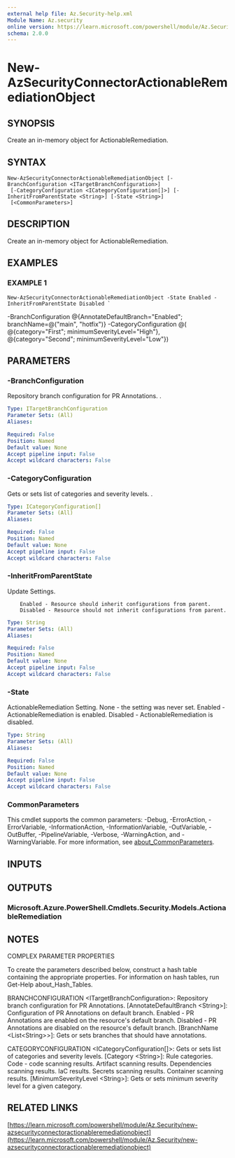 ```yaml
---
external help file: Az.Security-help.xml
Module Name: Az.security
online version: https://learn.microsoft.com/powershell/module/Az.Security/new-azsecurityconnectoractionableremediationobject
schema: 2.0.0
---
```


# New-AzSecurityConnectorActionableRemediationObject

## SYNOPSIS
Create an in-memory object for ActionableRemediation.

## SYNTAX

```
New-AzSecurityConnectorActionableRemediationObject [-BranchConfiguration <ITargetBranchConfiguration>]
 [-CategoryConfiguration <ICategoryConfiguration[]>] [-InheritFromParentState <String>] [-State <String>]
 [<CommonParameters>]
```

## DESCRIPTION
Create an in-memory object for ActionableRemediation.

## EXAMPLES

### EXAMPLE 1
```
New-AzSecurityConnectorActionableRemediationObject -State Enabled -InheritFromParentState Disabled `
```

-BranchConfiguration @{AnnotateDefaultBranch="Enabled"; branchName=@("main", "hotfix")} -CategoryConfiguration @( @{category="First"; minimumSeverityLevel="High"}, @{category="Second"; minimumSeverityLevel="Low"})

## PARAMETERS

### -BranchConfiguration
Repository branch configuration for PR Annotations.
.

```yaml
Type: ITargetBranchConfiguration
Parameter Sets: (All)
Aliases:

Required: False
Position: Named
Default value: None
Accept pipeline input: False
Accept wildcard characters: False
```

### -CategoryConfiguration
Gets or sets list of categories and severity levels.
.

```yaml
Type: ICategoryConfiguration[]
Parameter Sets: (All)
Aliases:

Required: False
Position: Named
Default value: None
Accept pipeline input: False
Accept wildcard characters: False
```

### -InheritFromParentState
Update Settings.

        Enabled - Resource should inherit configurations from parent.
        Disabled - Resource should not inherit configurations from parent.

```yaml
Type: String
Parameter Sets: (All)
Aliases:

Required: False
Position: Named
Default value: None
Accept pipeline input: False
Accept wildcard characters: False
```

### -State
ActionableRemediation Setting.
        None - the setting was never set.
        Enabled - ActionableRemediation is enabled.
        Disabled - ActionableRemediation is disabled.

```yaml
Type: String
Parameter Sets: (All)
Aliases:

Required: False
Position: Named
Default value: None
Accept pipeline input: False
Accept wildcard characters: False
```

### CommonParameters
This cmdlet supports the common parameters: -Debug, -ErrorAction, -ErrorVariable, -InformationAction, -InformationVariable, -OutVariable, -OutBuffer, -PipelineVariable, -Verbose, -WarningAction, and -WarningVariable. For more information, see [about_CommonParameters](http://go.microsoft.com/fwlink/?LinkID=113216).

## INPUTS

## OUTPUTS

### Microsoft.Azure.PowerShell.Cmdlets.Security.Models.ActionableRemediation
## NOTES
COMPLEX PARAMETER PROPERTIES

To create the parameters described below, construct a hash table containing the appropriate properties.
For information on hash tables, run Get-Help about_Hash_Tables.

BRANCHCONFIGURATION \<ITargetBranchConfiguration\>: Repository branch configuration for PR Annotations.
  \[AnnotateDefaultBranch \<String\>\]: Configuration of PR Annotations on default branch. 
Enabled - PR Annotations are enabled on the resource's default branch. 
Disabled - PR Annotations are disabled on the resource's default branch.
  \[BranchName \<List\<String\>\>\]: Gets or sets branches that should have annotations.

CATEGORYCONFIGURATION \<ICategoryConfiguration\[\]\>: Gets or sets list of categories and severity levels.
  \[Category \<String\>\]: Rule categories. 
Code - code scanning results. 
Artifact scanning results. 
Dependencies scanning results. 
IaC results. 
Secrets scanning results. 
Container scanning results.
  \[MinimumSeverityLevel \<String\>\]: Gets or sets minimum severity level for a given category.

## RELATED LINKS

[https://learn.microsoft.com/powershell/module/Az.Security/new-azsecurityconnectoractionableremediationobject](https://learn.microsoft.com/powershell/module/Az.Security/new-azsecurityconnectoractionableremediationobject)


